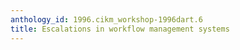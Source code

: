 ```yaml
---
anthology_id: 1996.cikm_workshop-1996dart.6
title: Escalations in workflow management systems
---
```

